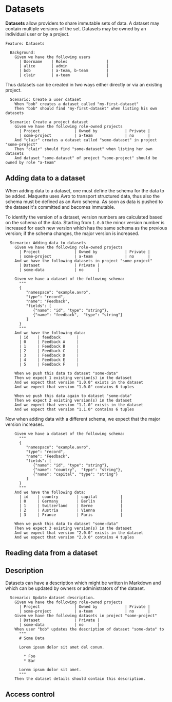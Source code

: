 # Datasets

**Datasets** allow providers to share immutable sets of data. A dataset may contain multiple versions of the set. Datasets may be owned by an individual user or by a project.

```gherkin
Feature: Datasets

  Background: 
    Given we have the following users
      | Username    | Roles                 |
      | alice       | admin                 |
      | bob         | a-team, b-team        |
      | clair       | a-team                |
```

Thus datasets can be created in two ways either directly or via an existing project.

```gherkin
  Scenario: Create a user dataset
    When "bob" creates a dataset called "my-first-dataset"
    Then "bob" should find "my-first-dataset" when listing his own datasets
    
  Scenario: Create a project dataset
    Given we have the following role-owned projects
      | Project               | Owned by            | Private |
      | some-project          | a-team              | no      |
    And "clair" creates a dataset called "some-dataset" in project "some-project"
    Then "clair" should find "some-dataset" when listing her own datasets
    And dataset "some-dataset" of project "some-project" should be owned by role "a-team"
```

## Adding data to a dataset

When adding data to a dataset, one must define the schema for the data to be added. Maquette uses Avro to transport structured data, thus also the schema must be defined as an Avro schema. As soon as data is pushed to the dataset it's committed and becomes immutable. 

To identify the version of a dataset, version numbers are calculated based on the schema of the data. Starting from `1.0.0` the minor version number is increased for each new version which has the same schema as the previous version; if the schema changes, the major version is increased.

```gherkin
  Scenario: Adding data to datasets
    Given we have the following role-owned projects
      | Project               | Owned by            | Private |
      | some-project          | a-team              | no      |
    And we have the following datasets in project "some-project"
      | Dataset               | Private |
      | some-data             | no      |
    
    Given we have a dataset of the following schema:
      """
      {
         "namespace": "example.avro",
         "type": "record",
         "name": "Feedback",
         "fields": [
            {"name": "id", "type": "string"},
            {"name": "feedback",  "type": "string"}
         ] 
      }
      """
    And we have the following data:
      | id    | feedback       |
      | 0     | Feedback A     |
      | 1     | Feedback B     |
      | 2     | Feedback C     |
      | 3     | Feedback D     |
      | 4     | Feedback E     |
      | 5     | Feedback F     |
    
    When we push this data to dataset "some-data"
    Then we expect 1 existing version(s) in the dataset
    And we expect that version "1.0.0" exists in the dataset
    And we expect that version "1.0.0" contains 6 tuples
    
    When we push this data again to dataset "some-data"
    Then we expect 2 existing version(s) in the dataset
    And we expect that version "1.1.0" exists in the dataset
    And we expect that version "1.1.0" contains 6 tuples
```

Now when adding data with a different schema, we expect that the major version increases.

```gherkin
    Given we have a dataset of the following schema:
      """
      {
         "namespace": "example.avro",
         "type": "record",
         "name": "Feedback",
         "fields": [
            {"name": "id", "type": "string"},
            {"name": "country",  "type": "string"},
            {"name": "capital", "type": "string"}
         ] 
      }
      """
    And we have the following data:
      | id    | country        | capital          |
      | 0     | Germany        | Berlin           |
      | 1     | Switzerland    | Berne            |
      | 2     | Austria        | Vienna           |
      | 3     | France         | Paris            |
      
    When we push this data to dataset "some-data"
    Then we expect 3 existing version(s) in the dataset
    And we expect that version "2.0.0" exists in the dataset
    And we expect that version "2.0.0" contains 4 tuples
```

## Reading data from a dataset



## Description

Datasets can have a description which might be written in Markdown and which can be updated by owners or administrators of the dataset.

```gherkin
  Scenario: Update dataset description.
    Given we have the following role-owned projects
      | Project               | Owned by            | Private |
      | some-project          | a-team              | no      |
    Given we have the following datasets in project "some-project"
      | Dataset               | Private |
      | some-data             | no      |
    When user "bob" updates the description of dataset "some-data" to
      """
      # Some Data
      
      Lorem ipsum dolor sit amet del conum.
      
        * Foo
        * Bar
        
      Lorem ipsum dolor sit amet.
      """
    Then the dataset details should contain this description.
```

## Access control